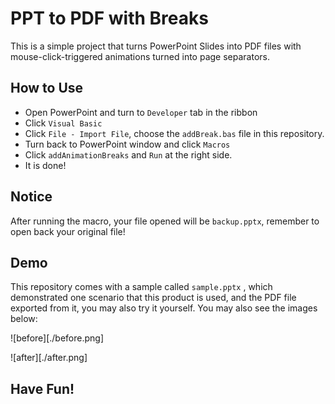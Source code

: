 # PPT to PDF with Breaks

This is a simple project that turns PowerPoint Slides into PDF files with mouse-click-triggered animations turned into page separators. 

## How to Use

- Open PowerPoint and turn to `Developer` tab in the ribbon
- Click `Visual Basic`
- Click `File - Import File`, choose the `addBreak.bas` file in this repository.
- Turn back to PowerPoint window and click `Macros`
- Click `addAnimationBreaks` and `Run` at the right side.
- It is done! 

## Notice

After running the macro, your file opened will be `backup.pptx`, remember to open back your original file!

## Demo

This repository comes with a sample called `sample.pptx` , which demonstrated one scenario that this product is used, and the PDF file exported from it, you may also try it yourself. You may also see the images below:

![before][./before.png]

![after][./after.png]

## Have Fun!